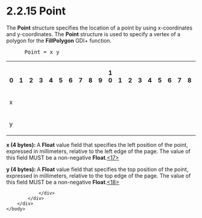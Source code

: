 <html dir="LTR" xmlns:mshelp="http://msdn.microsoft.com/mshelp" xmlns:ddue="http://ddue.schemas.microsoft.com/authoring/2003/5" xmlns:xlink="http://www.w3.org/1999/xlink" xmlns:tool="http://www.microsoft.com/tooltip">
    <head>
        <meta http-equiv="Content-Type" content="text/html; CHARSET=utf-8"></meta>
        <meta name="save" content="history"></meta>
        <title>2.2.15 Point</title>
        <xml>
            <mshelp:toctitle title="2.2.15 Point"></mshelp:toctitle>
            <mshelp:rltitle title="[MS-RGDI]: Point"></mshelp:rltitle>
            <mshelp:keyword index="A" term="d4cf77d9-cb9c-4ce1-b25e-7e38923220d4"></mshelp:keyword>
            <mshelp:attr name="DCSext.ContentType" value="open specification"></mshelp:attr>
            <mshelp:attr name="AssetID" value="d4cf77d9-cb9c-4ce1-b25e-7e38923220d4"></mshelp:attr>
            <mshelp:attr name="TopicType" value="kbRef"></mshelp:attr>
            <mshelp:attr name="DCSext.Title" value="[MS-RGDI]: Point" />
        </xml>
    </head>
    <body>
        <div id="header">
            <h1 class="heading">2.2.15 Point</h1>
        </div>
        <div id="mainSection">
            <div id="mainBody">
                <div id="allHistory" class="saveHistory"></div>
                <div id="sectionSection0" class="section" name="collapseableSection">
                    

<p>The <b>Point</b> structure specifies the location of a point
by using x-coordinates and y-coordinates. The <b>Point</b> structure is used to
specify a vertex of a polygon for the <b>FillPolygon</b> GDI+ function.</p>

<dl>
<dd>
<div><pre> Point = x y
</pre></div>
</dd></dl>

<table>
 <tr>
  <th><p><br>0</p></th>
  <th><p><br>1</p></th>
  <th><p><br>2</p></th>
  <th><p><br>3</p></th>
  <th><p><br>4</p></th>
  <th><p><br>5</p></th>
  <th><p><br>6</p></th>
  <th><p><br>7</p></th>
  <th><p><br>8</p></th>
  <th><p><br>9</p></th>
  <th><p>1<br>0</p></th>
  <th><p><br>1</p></th>
  <th><p><br>2</p></th>
  <th><p><br>3</p></th>
  <th><p><br>4</p></th>
  <th><p><br>5</p></th>
  <th><p><br>6</p></th>
  <th><p><br>7</p></th>
  <th><p><br>8</p></th>
  <th><p><br>9</p></th>
  <th><p>2<br>0</p></th>
  <th><p><br>1</p></th>
  <th><p><br>2</p></th>
  <th><p><br>3</p></th>
  <th><p><br>4</p></th>
  <th><p><br>5</p></th>
  <th><p><br>6</p></th>
  <th><p><br>7</p></th>
  <th><p><br>8</p></th>
  <th><p><br>9</p></th>
  <th><p>3<br>0</p></th>
  <th><p><br>1</p></th>
 </tr>
 <tr>
  <td colspan="32">
  <p>x</p>
  </td>
 </tr>
 <tr>
  <td colspan="32">
  <p>y</p>
  </td>
 </tr>
</table>

<p><b>x (4 bytes): </b>A <b>Float</b> value field that
specifies the left position of the point, expressed in millimeters, relative to
the left edge of the page. The value of this field MUST be a non-negative <b>Float</b>.<a id="Appendix_A_Target_17"></a><a href="5f16d945-e8a0-4cc3-9547-1c8f3e568219.html#Appendix_A_17" aria-label="Product behavior note 17">&lt;17&gt;</a></p>

<p><b>y (4 bytes): </b>A <b>Float</b> value field that
specifies the top position of the point, expressed in millimeters, relative to
the top edge of the page. The value of this field MUST be a non-negative <b>Float</b>.<a id="Appendix_A_Target_18"></a><a href="5f16d945-e8a0-4cc3-9547-1c8f3e568219.html#Appendix_A_18" aria-label="Product behavior note 18">&lt;18&gt;</a></p>


                </div>
            </div>
        </div>
    </body>
</html>